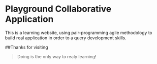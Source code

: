 # Playground Collaborative Application

This is a learning website, using pair-programming agile methodology to build real application in order to a query development skills.

##Thanks for visiting

> Doing is the only way to realy learning!
